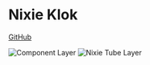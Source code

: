 # Nixie Klok

[GitHub](https://github.com/DamianMoris/Klok.git)

![Component Layer](PCB_Component_Layer.jpg)
![Nixie Tube Layer](PCB_Nixie_Layer.jpg)
